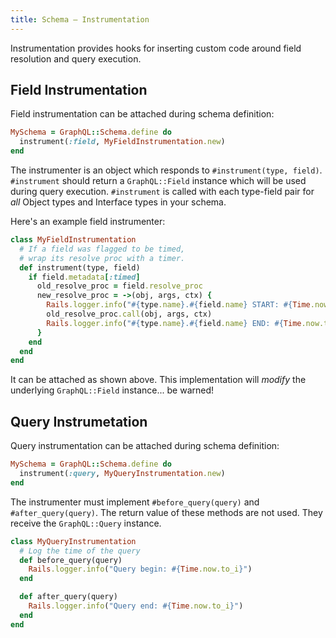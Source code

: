 ```yaml
---
title: Schema — Instrumentation
---
```


Instrumentation provides hooks for inserting custom code around field resolution and query execution.

## Field Instrumentation

Field instrumentation can be attached during schema definition:

```ruby
MySchema = GraphQL::Schema.define do
  instrument(:field, MyFieldInstrumentation.new)
end
```

The instrumenter is an object which responds to `#instrument(type, field)`. `#instrument` should return a `GraphQL::Field` instance which will be used during query execution. `#instrument` is called with each type-field pair for _all_ Object types and Interface types in your schema.

Here's an example field instrumenter:

```ruby
class MyFieldInstrumentation
  # If a field was flagged to be timed,
  # wrap its resolve proc with a timer.
  def instrument(type, field)
    if field.metadata[:timed]
      old_resolve_proc = field.resolve_proc
      new_resolve_proc = ->(obj, args, ctx) {
        Rails.logger.info("#{type.name}.#{field.name} START: #{Time.now.to_i}")
        old_resolve_proc.call(obj, args, ctx)
        Rails.logger.info("#{type.name}.#{field.name} END: #{Time.now.to_i}")
      }
    end
  end
end
```

It can be attached as shown above. This implementation will _modify_ the underlying `GraphQL::Field` instance... be warned!

## Query Instrumetation


Query instrumentation can be attached during schema definition:

```ruby
MySchema = GraphQL::Schema.define do
  instrument(:query, MyQueryInstrumentation.new)
end
```

The instrumenter must implement `#before_query(query)` and `#after_query(query)`. The return value of these methods are not used. They receive the `GraphQL::Query` instance.

```ruby
class MyQueryInstrumentation
  # Log the time of the query
  def before_query(query)
    Rails.logger.info("Query begin: #{Time.now.to_i}")
  end

  def after_query(query)
    Rails.logger.info("Query end: #{Time.now.to_i}")
  end
end
```
